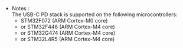 * Notes : <br />
The USB-C PD stack is supported on the following microcontrollers:
  - STM32F072 (ARM Cortex-M0 core)
  - or STM32F446 (ARM Cortex-M4 core)
  - or STM32G474 (ARM Cortex-M4 core)
  - or STM32L4R5 (ARM Cortex-M4 core)


